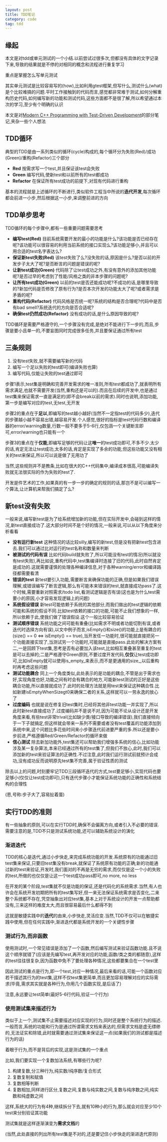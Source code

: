 ```yaml
---
layout: post
title: TDD笔记
category: code
tag: tdd
---
```


## 缘起

本文是对tdd或单元测试的一个小结.以前尝试过很多次,但都没有具体的文字记录下来,导致的结果就是不停的对相同的概念和流程进行重复学习

重点是掌握怎么写单元测试

其实单元测试是比较容易写的(how),比如利用gtest框架,但写什么,测试什么(what)是个比较难搞的问题.平时工作接触到的代码而言,感觉都非常难于测试,如何分解重构历史代码,如何编写新的功能和测试代码,这些方面都不是很了解,所以希望通过本次的学习,至少有个明确的认识

本文是对[Modern C++ Programming with Test-Driven Development][tdd book]的部分笔记,夹杂一些个人想法

## TDD循环

典型的TDD是由一系列类似的循环(cycle)构成的,每个循环分为失败(Red)/成功(Green)/重构(Refactor)三个部分

* **Red** 按需求写一个test,并且保证该test会失败
* **Green** 编写代码,使新test和以前所有的test都成功
* **Refactor** 在保证所有test成功的前提下,对现有代码进行重构

基本的流程就是上述循环的不断进行,类似软件工程当中所说的**迭代开发**,每次循环都会前进一小步,然后根据这一小步,来调整前进的方向

## TDD单步思考

TDD循环的每个步骤中,都有一些重要问题需要思考

* **编写test(Red)** 目前系统需要开发的最小的功能是什么?该功能是否已经存在呢?该功能可以很容易的利用当前系统的接口实现么?该功能足够小,并且可以用合适的test名字表达么?
* **保证新test失败(Red)** 该test失败了么?没失败的话,原因是什么?是否以前的开发步子太大了呢?是否断言的问题是错误的呢?
* **让新test成功(Green)** 代码除了让test成功之外,有没有意外的添加其他功能呢?是否过早的考虑到了性能/风格之类的非本步骤的问题呢?
* **让所有test成功(Green)** 以前的test是否还能成功呢?不成功的话,是哪里导致的?新加代码是否修改了原有行为?是否本次开发的功能太大了呢?或者需求是矛盾的呢?
* **重构代码(Refactor)** 代码风格是否统一呢?系统的结构是否合理呢?代码中是否有bad smell?系统迭代的方向是否合适呢?
* **确保test仍然成功(Refactor)** 没有成功的话,是什么原因导致的呢?

TDD循环是需要严格遵守的,一个步骤没有完成,是绝对不能进行下一步的,而且,步骤是要小且单一的,不要妄图同时完成很多任务,并且要保证通过所有test

## 三条规则

1. 没有test失败,就不需要编写新的代码
2. 编写一个足以失败的test即可(编译失败也算)
3. 编写代码,仅能让失败的test通过即可

步骤1表示,test集是明确和完善开发需求的唯一准则,所有test都成功了,就表明所有需求满足,也就不需要开发(当然,重构还是可以的).而且在后续的开发中,也是通过test集来保证需求一直是满足的(即不会break以前的需求).同时也说明,添加功能,第一步是编写对应的test,无test,无开发

步骤2的重点在于**足以**,即编写的test越小越好(当然不一定指test的代码多少),迭代的步骤越小越不容易出错,越容易开发.个人感觉,很好的指标是test代码行数和编译器的error/warning数量,行数一般不要多于5-6行,仅包涵一个关键断言即可,error/warning也只能有一个

步骤3的重点在于**仅能**,即编写足够的代码让这**唯一**的test成功即可,不多不少.太少的话,肯定无法让test成功,太多的话,肯定是实现了多余的功能,但这些功能又没有相关的test来保证,所以可以说是做了无用功了

当然,这些规则并不是教条,比如在很大的C++代码集中,编译成本很高,可能编译失败就无法很实际的作为失败的test了.

开发是件艺术的工作,如果真的有一步一步的确定的规则的话,那岂不是可以编写一个算法,让计算机来帮我们搞定了么?

## 新test没有失败

一般来说,编写新test是为了给系统增加新的功能,但在实际开发中,会碰到这样的情况,新test直接成功了.这大部分时间不是个好的情况,一般来说,可以从以下角度来分析看看

* **没有运行新test** 这种情况的话比较silly,编写的新test,但是没有把新test包含进去.我们可以通过比对运行的test名称和数量来判断
* **被测试的代码有误** 比如代码build就失败了,所以可能没有test的情况(所以就没有test失败),再比如说,重构代码中,test集编译时连接了旧的代码,此时自然肯定是成功的.这就需要谨慎的处理各种编译信息,对于各种warning/error和编译路径都需要看清
* **错误的test** 新test要引入功能,需要断言来确保功能的正确,但是如果我们错误理解,或错误编写了断言逻辑,那么有可能本来错误的test,就直接成功pass了.这个时候,需要重新对照需求/todo list,看测试逻辑是否有误(这也是为什么test需要小的原因,小才容易发现逻辑上的问题)
* **系统假设错误** 新test可能依赖于系统的其他部分,而我们做出的test逻辑的依赖可能和系统的假设不同.比如test依赖的接口的功能,可能不止我们想象的一样,所以依赖于此,使我们做了错误假设.这个一般比较容易验证
* **测试顺序错误** 系统功能之间可能有重叠(比如需求不明或者功能切割有误,或者迭代时选择方向有误),以文中例子而言,isEmpty()和size()的功能上是有耦合的(size() == 0 <=> isEmpty() == true),当开发任一功能时,很可能就直接把另一个功能直接实现了,当测试另一个功能时,可能就是直接pass.此处的解决方案有二,一是回顾下test集,思考是否有必要加入该test,比如相互重叠甚至重复的test是可以去掉的;二是严格遵守Green原则,不要过度开发代码,**仅仅**让test成功即可,比如isEmpty就可以使用is_empty_来表示,而不是更通用的size_,以后重构时再考虑这些问题
* **测试功能耦合** 同上一个角度类似,此处表示的是功能的耦合,不管是出于需求也好,实现角度也好,功能之间有时会有耦合的地方,可能新test测试的正好是这些耦合功能,所以直接就成功了.此时的处理方法就是用test来保证这种耦合性.比如新建isEmptyWhenSizegt0来确保二者的关系,这样就可以一劳永逸的放心了
* **过度编码** 也就是说在修复旧test集时,已经将其他非test功能一并实现了,所以此时新test直接成功了.过度编码并不是说不对,因为可能不论从设计还是开发角度来看,有些test非常trival(比如缺少类/接口导致的编译错误),我们直接倾向于一下子就搞定,但这样就会带来一系列不需要或者没有test覆盖的功能添加到系统中来,这个问题比多花些时间来小步骤迭代前进要严重的多.所以还是要小步前进,严格遵循Red/Green/Refactor的循环来做
* **信心测试** 除去新加功能外,test集还可以帮助我们增强多系统的信心,比如功能涉及某一复杂算法,本来已经通过所有的test集了,但我们不放心,此时,我们可以添加新的test来验证算法的正确性.不过注意,此时我们运行测试前就预计会成功,没有成功反而说明原先test集不完善,属于验证性质的测试

除去以上的问题,时刻要牢记TDD三段循环迭代的方式,test要足够小,实现代码也要足够小(仅仅让test成功即可),只有迭代步骤小才能保证系统功能的正确性和系统结构的合理性

(恩,号称:步子大了,容易扯着蛋)

## 实行TDD的准则

有一些抽象的原则,可以在实行TDD时,确保不会偏离方向,或者引入不必要的错误.需要注意的是,TDD不只是测试系统功能,还可以辅助系统设计的演化

### 渐进迭代

TDD的核心是迭代,通过小步快走,来完成系统功能的开发.系统原有的功能通过旧test集来保证,只要旧test集没有break,就保证了系统原有功能的正确;新的功能通过新的test来验证,开发时,我们面对的不再是无穷的需求,而仅仅是这一个小的失败的test,所做的也仅仅是让这一个test成功pass即可,no more, no less

在开发的某个阶段,test集就不仅是功能的保证,还是代码化的系统需求.当然,有人也许会在系统开发初期把所有的test集写好,但一来无法保证系统需求是否变化,二来整个系统都不存在,凭空抽象出对应test集,基本上对于系统设计的开发一点帮助都没有,三来这样的难度太大,而且很容易最后什么都得不到

这就是敏捷实践中的**迭代**的由来,小步快走,灵活应变.当然,TDD不仅可以在敏捷实践中使用,但在任何实践中,渐进迭代都是系统开发的一个关键性步骤

### 测试行为,而非函数

使用测试时,一个常见错误是添加了一个函数,然后编写测试来验证函数功能.且不说这个顺序就错了(应该是先编写test,再开发对应的功能,函数/类之类的都随意),这样的test往往很复杂,因为函数中免不了要处理各种情况,这些都要集合在一个test里

因此测试的重点是行为,即一个test,对应一种情况,最后来看的话,可能一个函数对应若干描述其行为的test集,这样不仅test集更简单,而且更加容易理解对应的实际需求(毕竟,需求其实就是各种行为,你用几个函数实现,是后话了)

注意,永远要让test简单(最好5-6行代码,验证一个行为)

### 使用测试集来描述行为

类似于上一个,测试集不止需要描述对应实现的行为,同时还是整个系统行为的描述.一般而言,系统的功能和行为是通过所谓需求文档来表达的,但需求文档是虚无缥缈的,无法证实和除错,此时就需要通过测试集来保证这一点(如果我们的测试都是描述行为的话)

着眼于行为,而不是背后的实现,这是测试集的一个重点

比如,我们要实现一个复数加法系统,有哪些行为呢?

1. 构建复数,分三种行为,纯实数/纯序数/复合形式
2. 复数复制和赋值
3. 复数相等判断
4. 复数相加,同样进行区分,复数之间,复数与纯实数之间,复数与纯序数之间,纯实数和纯虚数之间

这样,系统大的行为有4种,继续拆分下去,就有10种小的行为,那么就会对应至少10个test来分别验证其功能

测试集就是这样逐渐演变为**需求文档**的

(当然,此处直接的列出所有test集是不对的,还是要记住小步快走的渐进迭代原则)

### 

[tdd book]: http://book.douban.com/subject/25713562/
